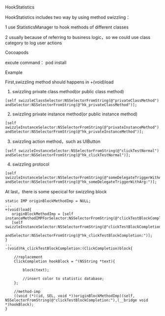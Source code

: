 HookStatistics

HookStatistics includes two way by using method swizzling：

1 use StatisticsManager to hook methods of different classes 

2 usually  because of referring to business logic，so we could use class category to log user actions

Cocoapods

excute command： pod install

Example

First,swizzling method should happens in +(void)load
1. swizzling private class method(or public class method) 

```objc
[self swizzleClassSelector:NSSelectorFromString(@"privateClassMethod") andSelector:NSSelectorFromString(@"hk_privateClassMethod")];
```
2. swizzling private instance method(or public instance method) 

```objc
[self swizzleInstanceSelector:NSSelectorFromString(@"privateInstanceMethod") andSelector:NSSelectorFromString(@"hk_privateInstanceMethod")];
```
3. swizzling action method，such as UIButton

```objc
[self swizzleInstanceSelector:NSSelectorFromString(@"clickTestNormal") andSelector:NSSelectorFromString(@"hk_clickTestNormal")];
```
4. swizzling protocol

```objc
[self swizzleInstanceSelector:NSSelectorFromString(@"someDelegateTriggerWithArg:") andSelector:NSSelectorFromString(@"hk_someDelegateTriggerWithArg:")];
```
At last，there is some specical for swizzling block

```objc
static IMP originBlockMethodImp = NULL;
...
+(void)load{
   originBlockMethodImp = [self instanceMethodIMPForSelector:NSSelectorFromString(@"clickTestBlockCompletion:")];
   [self swizzleInstanceSelector:NSSelectorFromString(@"clickTestBlockCompletion:")
       andSelector:NSSelectorFromString(@"hk_clickTestBlockCompletion:")];
}
...
-(void)hk_clickTestBlockCompletion:(ClickCompletion)block{
    
    //replacement
    ClickCompletion hookBlock = ^(NSString *text){
        
        block(text);
        
        //insert color to statistic database;
    };
    
    //method-imp
    ((void (*)(id, SEL, void *))originBlockMethodImp)(self, NSSelectorFromString(@"clickTestBlockCompletion:"),(__bridge void *)hookBlock);
}
 
